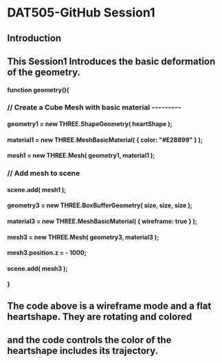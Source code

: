 # DAT505-GitHub Session1
## Introduction
## This Session1 Introduces the basic deformation of the geometry.
####   function geometry(){
###   // Create a Cube Mesh with basic material ---------
####   geometry1 = new THREE.ShapeGeometry( heartShape );
####  material1 = new THREE.MeshBasicMaterial( { color: "#E28899" } );
####   mesh1 = new THREE.Mesh( geometry1, material1 );

###   // Add mesh to scene
####   scene.add( mesh1 );
####   geometry3 = new THREE.BoxBufferGeometry( size, size, size );
#### 	material3 = new THREE.MeshBasicMaterial( { wireframe: true } );
#### 	mesh3 = new THREE.Mesh( geometry3, material3 );
#### 	mesh3.position.z = - 1000;
#### 	scene.add( mesh3 );
####  }
## The code above is a wireframe mode and a flat heartshape. They are rotating and colored
## and the code controls the color of the heartshape includes its trajectory.
